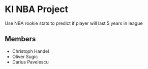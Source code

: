 # KI NBA Project

Use NBA rookie stats to predict if player will last 5 years in league

## Members
* Christoph Handel
* Oliver Sugic
* Darius Pavelescu